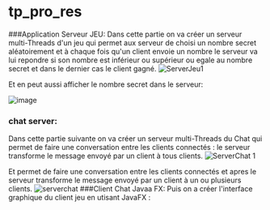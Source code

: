 # tp_pro_res
###Application Serveur JEU:
 Dans cette partie  on va créer un serveur multi-Threads d'un jeu qui permet aux serveur de  choisi un nombre secret aléatoirement et à chaque fois qu'un client envoie un nombre le serveur va lui repondre si son nombre est inférieur ou supérieur ou  egale  au nombre secret et dans le dernier cas  le client  gagné.
 ![ServerJeu1](https://user-images.githubusercontent.com/102295113/160002354-c079bc9b-aaaa-4ae9-a1c1-b432f5083c89.png)

Et en peut aussi afficher le nombre secret dans le serveur:

 ![image](https://user-images.githubusercontent.com/102295113/160001828-a92bff17-f8e6-445c-8bcb-ff7b3c476bed.png)


### chat server:
Dans cette partie suivante on va créer un serveur multi-Threads du Chat qui permet de faire une conversation entre les clients connectés : le serveur transforme le message envoyé par un client  à tous clients.
![ServerChat 1](https://user-images.githubusercontent.com/102295113/160002565-bfeaf4cd-e351-4bae-8956-9a65581a9f59.png)

  
Et permet de faire une conversation entre les clients connectés et apres le serveur transforme le message envoyé par un client  à un ou plusieurs clients.
![serverchat](https://user-images.githubusercontent.com/102295113/160002590-5a1c624e-f4a7-44dd-9b8f-8a20b49da3b6.png)
###Client Chat Javaa FX:
Puis on a créer l'interface graphique du client jeu en utisant JavaFX :
    
  
